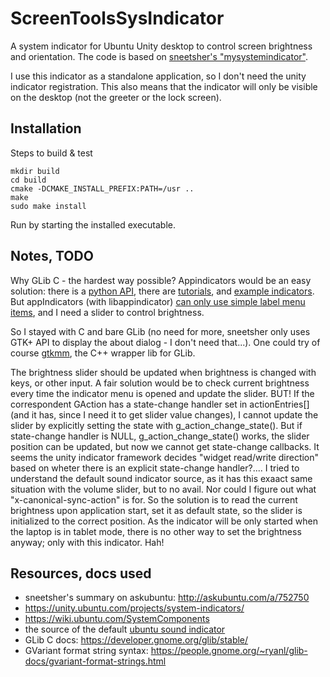 ScreenToolsSysIndicator
======================================

A system indicator for Ubuntu Unity desktop to control screen brightness and orientation.
The code is based on  [sneetsher's "mysystemindicator"](https://github.com/sneetsher/mysystemindicator).

I use this indicator as a standalone application, so I don't need the unity indicator registration. This also means that the indicator will only be visible on the desktop (not the greeter or the lock screen).

## Installation

Steps to build & test

    mkdir build
    cd build
    cmake -DCMAKE_INSTALL_PREFIX:PATH=/usr ..
    make
    sudo make install

Run by starting the installed executable.

## Notes, TODO

Why GLib C - the hardest way possible? Appindicators would be an easy solution: there is a [python API](http://python-gtk-3-tutorial.readthedocs.io/en/latest/), there are [tutorials](http://candidtim.github.io/appindicator/2014/09/13/ubuntu-appindicator-step-by-step.html), and [example indicators](https://code.launchpad.net/~caffeine-developers/caffeine/main). But appIndicators (with libappindicator) [can only use simple label menu items](http://askubuntu.com/a/16432), and I need a slider to control brightness.

So I stayed with C and bare GLib (no need for more, sneetsher only uses GTK+ API to display the about dialog - I don't need that...). One could try of course [gtkmm](https://developer.gnome.org/glibmm/stable/), the C++ wrapper lib for GLib.

The brightness slider should be updated when brightness is changed with keys, or other input. A fair solution would be to check current brightness every time the indicator menu is opened and update the slider. BUT! If the correspondent GAction has a state-change handler set in actionEntries[]  (and it has, since I need it to get slider value changes), I cannot update the slider by explicitly setting the state with g_action_change_state(). But if state-change handler is NULL, g_action_change_state() works, the slider position can be updated, but now we cannot get state-change callbacks.
It seems the unity indicator framework decides "widget read/write direction" based on wheter there is an explicit state-change handler?....
I tried to understand the default sound indicator source, as it has this exaact same situation with the volume slider, but to no avail. Nor could I figure out what "x-canonical-sync-action" is for.
So the solution is to read the current brightness upon application start, set it as default state, so the slider is initialized to the correct position. As the indicator will be only started when the laptop is in tablet mode, there is no other way to set the brightness anyway; only with this indicator. Hah!

## Resources, docs used

- sneetsher's summary on askubuntu: http://askubuntu.com/a/752750
- https://unity.ubuntu.com/projects/system-indicators/
- https://wiki.ubuntu.com/SystemComponents
- the source of the default [ubuntu sound indicator](https://launchpad.net/ubuntu/+source/indicator-sound/12.10.2+16.04.20160502.1-0ubuntu1) 
- GLib C docs: https://developer.gnome.org/glib/stable/
- GVariant format string syntax: https://people.gnome.org/~ryanl/glib-docs/gvariant-format-strings.html
